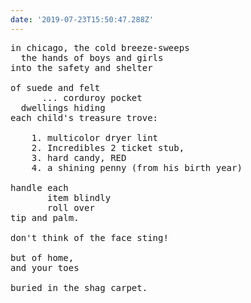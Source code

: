 ```yaml
---
date: '2019-07-23T15:50:47.288Z'
---
```


<pre>
in chicago, the cold breeze-sweeps  
  the hands of boys and girls  
into the safety and shelter  

of suede and felt  
      ... corduroy pocket  
  dwellings hiding  
each child's treasure trove:  

    1. multicolor dryer lint  
    2. Incredibles 2 ticket stub,  
    3. hard candy, RED  
    4. a shining penny (from his birth year)  

handle each  
       item blindly  
       roll over  
tip and palm.  

don't think of the face sting!  

but of home,  
and your toes  

buried in the shag carpet.  
</pre>